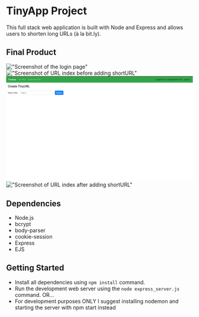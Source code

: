 # TinyApp Project

This full stack web application is built with Node and Express and allows users to shorten long URLs (à la bit.ly).

## Final Product

!["Screenshot of the login page"](Images/Screenshot%20of%20the%20ogin%20page.png)
!["Screenshot of URL index before adding shortURL"](Images/Screenshot&20of%20URL%20index%20before%20adding%20shortURL.png)
!["Screenshot of URL new"](Images/Screenshot%20of%20URL%20new%20.png)
!["Screenshot of URL index after adding shortURL"](Screenshot%20of%20URL%20index%20after%20adding%20shortURL%20.png)

## Dependencies

- Node.js
- bcrypt
- body-parser
- cookie-session
- Express
- EJS

## Getting Started

- Install all dependencies using `npm install` command.
- Run the development web server using the `node express_server.js` command. OR...
- For development purposes ONLY I suggest installing nodemon and starting the server with npm start instead
